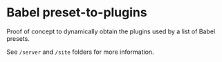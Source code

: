 # Babel preset-to-plugins

Proof of concept to dynamically obtain the plugins used by a list of Babel presets.

See `/server` and `/site` folders for more information.
